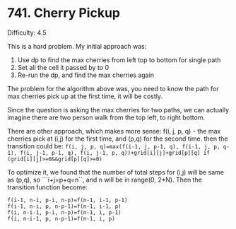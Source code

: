 # 741. Cherry Pickup

Difficulty: 4.5

This is a hard problem. My initial approach was:
1. Use dp to find the max cherries from left top to bottom for single path
2. Set all the cell it passed by to 0
3. Re-run the dp, and find the max cherries again

The problem for the algorithm above was, you need to know the path for max cherries pick up at the first time, it will be costly.

Since the question is asking the max cherries for two paths, we can actually imagine there are two person walk from the top left, to right bottom.

There are other approach, which makes more sense:
f(i, j, p, q) - the max cherries pick at (i,j) for the first time, and (p,q) for the second time.
then the transition could be:
```f(i, j, p, q)=max(f(i-1, j, p-1, q), f(i-1, j, p, q-1), f(i, j-1, p-1, q), f(i, j-1, p, q))+grid[i][j]+grid[p][q] if (grid[i][j]>=0&&grid[p][q]>=0)```

To optimize it, we found that the number of total steps for (i,j) will be same as (p,q), so ```i+j=p+q=n``, and n will be in range(0, 2*N).
Then the transition function become:
```
f(i-1, n-i, p-i, n-p)=f(n-1, i-1, p-1)
f(i-1, n-i, p, n-p-1)=f(n-1, i-1, p)
f(i, n-i-1, p-i, n-p)=f(n-1, i, p-1)
f(i, n-i-1, p, n-p-1)=f(n-1, i, p)
```